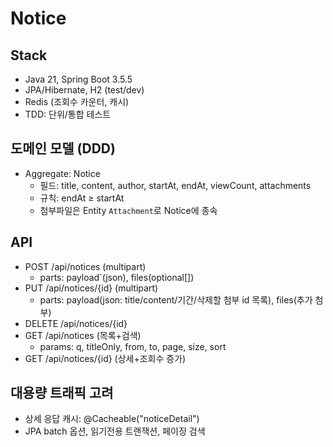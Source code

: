 # Notice

## Stack
- Java 21, Spring Boot 3.5.5
- JPA/Hibernate, H2 (test/dev)
- Redis (조회수 카운터, 캐시)
- TDD: 단위/통합 테스트

## 도메인 모델 (DDD)
- Aggregate: Notice
  - 필드: title, content, author, startAt, endAt, viewCount, attachments
  - 규칙: endAt ≥ startAt
  - 첨부파일은 Entity `Attachment`로 Notice에 종속

## API
- POST /api/notices (multipart)
  - parts: payload`(json), files(optional[])
- PUT /api/notices/{id} (multipart)
  - parts: payload(json: title/content/기간/삭제할 첨부 id 목록), files(추가 첨부)
- DELETE /api/notices/{id}
- GET /api/notices (목록+검색)
  - params: q, titleOnly, from, to, page, size, sort
- GET /api/notices/{id} (상세+조회수 증가)

## 대용량 트래픽 고려
- 상세 응답 캐시: @Cacheable("noticeDetail")
- JPA batch 옵션, 읽기전용 트랜잭션, 페이징 검색
